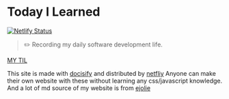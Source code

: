 # Today I Learned

[![Netlify Status](https://api.netlify.com/api/v1/badges/8daf2a5f-5d42-4956-8675-c29771226065/deploy-status)](https://app.netlify.com/sites/vigilant-gates-e44583/deploys)

> :pencil2: Recording my daily software development life.

[MY TIL](https://vigilant-gates-e44583.netlify.app/#/)

This site is made with [docisify](https://docsify.js.org/#/) and distributed by [netfliy](https://docs.netlify.com/)
Anyone can make their own website with these without learning any css/javascript knowledge.
And a lot of md source of my website is from [ejolie](https://github.com/ejolie)
